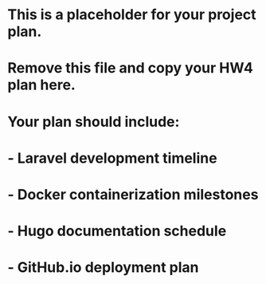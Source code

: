 # This is a placeholder for your project plan.
# Remove this file and copy your HW4 plan here.
# Your plan should include:
# - Laravel development timeline
# - Docker containerization milestones  
# - Hugo documentation schedule
# - GitHub.io deployment plan